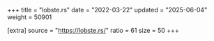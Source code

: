 +++
title = "lobste.rs"
date = "2022-03-22"
updated = "2025-06-04"
weight = 50901

[extra]
source = "https://lobste.rs/"
ratio = 61
size = 50
+++
